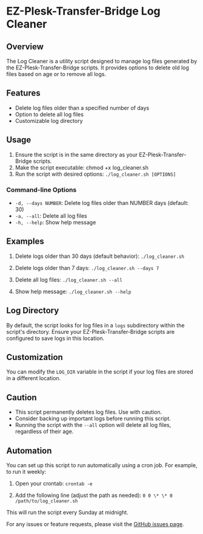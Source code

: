 # EZ-Plesk-Transfer-Bridge Log Cleaner

## Overview

The Log Cleaner is a utility script designed to manage log files generated by the EZ-Plesk-Transfer-Bridge scripts. It provides options to delete old log files based on age or to remove all logs.

## Features

- Delete log files older than a specified number of days
- Option to delete all log files
- Customizable log directory

## Usage

1. Ensure the script is in the same directory as your EZ-Plesk-Transfer-Bridge scripts.
2. Make the script executable:
   chmod +x log_cleaner.sh
3. Run the script with desired options:
   `./log_cleaner.sh [OPTIONS]`
   
### Command-line Options

- `-d, --days NUMBER`: Delete log files older than NUMBER days (default: 30)
- `-a, --all`: Delete all log files
- `-h, --help`: Show help message

## Examples

1. Delete logs older than 30 days (default behavior):
   `./log_cleaner.sh`

2. Delete logs older than 7 days:
   `./log_cleaner.sh --days 7`

3. Delete all log files:
   `./log_cleaner.sh --all`

4. Show help message:
   `./log_cleaner.sh --help`

## Log Directory

By default, the script looks for log files in a `logs` subdirectory within the script's directory. Ensure your EZ-Plesk-Transfer-Bridge scripts are configured to save logs in this location.

## Customization

You can modify the `LOG_DIR` variable in the script if your log files are stored in a different location.

## Caution

- This script permanently deletes log files. Use with caution.
- Consider backing up important logs before running this script.
- Running the script with the `--all` option will delete all log files, regardless of their age.

## Automation

You can set up this script to run automatically using a cron job. For example, to run it weekly:

1. Open your crontab:
   `crontab -e`

2. Add the following line (adjust the path as needed):
   `0 0 \* \* 0 /path/to/log_cleaner.sh`

This will run the script every Sunday at midnight.

For any issues or feature requests, please visit the [GitHub issues page](https://github.com/LazyQuad/EZ-Plesk-Transfer-Bridge/issues).
